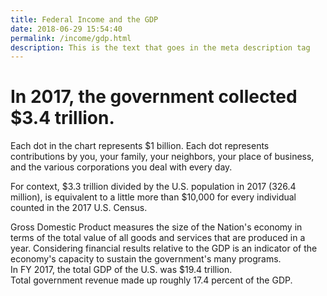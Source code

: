 ```yaml
---
title: Federal Income and the GDP
date: 2018-06-29 15:54:40
permalink: /income/gdp.html
description: This is the text that goes in the meta description tag
---
```


# In 2017, the government collected <span class="strong">$3.4 trillion</span>.

<div id="lead-in">Each dot in the chart represents $1 billion. Each dot represents contributions by you, your family, your neighbors, your place of business, and the various corporations you deal with every day.

For context, $3.3 trillion divided by the U.S. population in 2017 (326.4 million), is equivalent to a little more than $10,000 for every individual counted in the 2017 U.S. Census.</div>

<div id="viz"></div>

<div id="pager"></div>

<div id="gdp-fact-one" class="sr-only">Gross Domestic Product measures the size of the Nation's economy in terms of the total value of all goods and services that are produced in a year. Considering financial results relative to the GDP is an indicator of the economy's capacity to sustain the government's many programs.</div>

<div id="gdp-fact-two" class="sr-only">In FY 2017, the total GDP of the U.S. was $19.4 trillion.</div>

<div id="gdp-fact-three" class="sr-only">Total government revenue made up roughly 17.4 percent of the GDP.</div>

<script src="../assets/income/incomeToGdp.js" />
